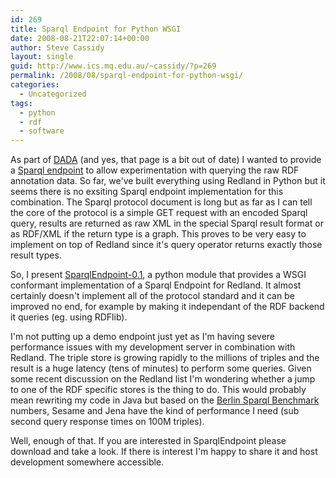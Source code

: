 ```yaml
---
id: 269
title: Sparql Endpoint for Python WSGI
date: 2008-08-21T22:07:14+00:00
author: Steve Cassidy
layout: single
guid: http://www.ics.mq.edu.au/~cassidy/?p=269
permalink: /2008/08/sparql-endpoint-for-python-wsgi/
categories:
  - Uncategorized
tags:
  - python
  - rdf
  - software
---
```

As part of [DADA](http://www.clt.mq.edu.au/Research/Projects/dada/) (and yes, that page is a bit out of date) I wanted to provide a [Sparql endpoint](http://www.w3.org/TR/rdf-sparql-protocol/) to allow experimentation with querying the raw RDF annotation data. So far, we've built everything using Redland in Python but it seems there is no exsiting Sparql endpoint implementation for this combination. The Sparql protocol document is long but as far as I can tell the core of the protocol is a simple GET request with an encoded Sparql query, results are returned as raw XML in the special Sparql result format or as RDF/XML if the return type is a graph. This proves to be very easy to implement on top of Redland since it's query operator returns exactly those result types.

So, I present [SparqlEndpoint-0.1](http://localhost:8080/wp-content/uploads/2008/08/sparqlendpoint-01.zip), a python module that provides a WSGI conformant implementation of a Sparql Endpoint for Redland. It almost certainly doesn't implement all of the protocol standard and it can be improved no end, for example by making it independant of the RDF backend it queries (eg. using RDFlib).

I'm not putting up a demo endpoint just yet as I'm having severe performance issues with my development server in combination with Redland. The triple store is growing rapidly to the millions of triples and the result is a huge latency (tens of minutes) to perform some queries. Given some recent discussion on the Redland list I'm wondering whether a jump to one of the RDF specific stores is the thing to do. This would probably mean rewriting my code in Java but based on the [Berlin Sparql Benchmark](http://www4.wiwiss.fu-berlin.de/bizer/BerlinSPARQLBenchmark/) numbers, Sesame and Jena have the kind of performance I need (sub second query response times on 100M triples).

Well, enough of that. If you are interested in SparqlEndpoint please download and take a look. If there is interest I'm happy to share it and host development somewhere accessible.
